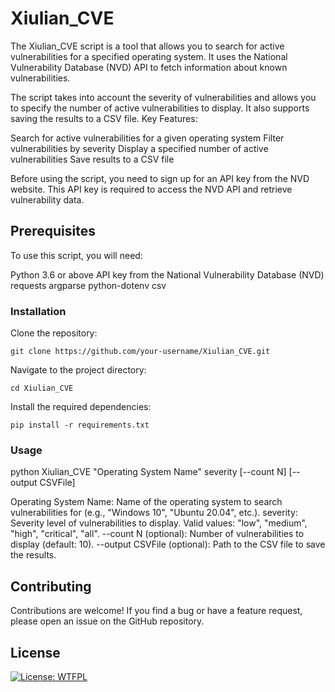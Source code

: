 # Xiulian_CVE
The Xiulian_CVE script is a tool that allows you to search for active vulnerabilities for a specified operating system. It uses the National Vulnerability Database (NVD) API to fetch information about known vulnerabilities.

The script takes into account the severity of vulnerabilities and allows you to specify the number of active vulnerabilities to display. It also supports saving the results to a CSV file.
Key Features:

   Search for active vulnerabilities for a given operating system
   Filter vulnerabilities by severity
   Display a specified number of active vulnerabilities
   Save results to a CSV file
   

Before using the script, you need to sign up for an API key from the NVD website. This API key is required to access the NVD API and retrieve vulnerability data.


## Prerequisites

To use this script, you will need:

   Python 3.6 or above
   API key from the National Vulnerability Database (NVD)
   requests
   argparse
   python-dotenv
   csv

### Installation

   Clone the repository:

    git clone https://github.com/your-username/Xiulian_CVE.git

   Navigate to the project directory:

    cd Xiulian_CVE

Install the required dependencies:

    pip install -r requirements.txt

### Usage

python Xiulian_CVE "Operating System Name" severity [--count N] [--output CSVFile]

   Operating System Name: Name of the operating system to search vulnerabilities for (e.g., "Windows 10", "Ubuntu 20.04", etc.).
   severity: Severity level of vulnerabilities to display. Valid values: "low", "medium", "high", "critical", "all".
   --count N (optional): Number of vulnerabilities to display (default: 10).
   --output CSVFile (optional): Path to the CSV file to save the results.
    
## Contributing

Contributions are welcome! If you find a bug or have a feature request, please open an issue on the GitHub repository.

## License

[![License: WTFPL](https://img.shields.io/badge/License-WTFPL-brightgreen.svg)](http://www.wtfpl.net/about/)
    
